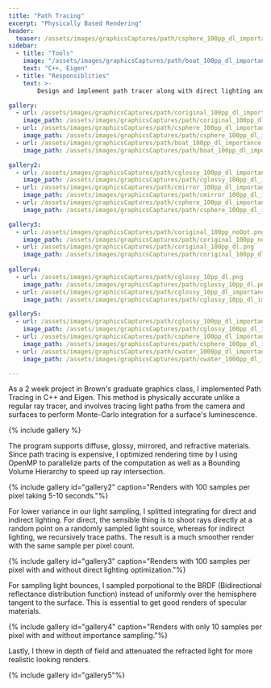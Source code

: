 ```yaml
---
title: "Path Tracing"
excerpt: "Physically Based Rendering"
header:
  teaser: /assets/images/graphicsCaptures/path/csphere_100pp_dl_importance_stratified_dof_169.png
sidebar:
  - title: "Tools"
    image: "/assets/images/graphicsCaptures/path/boat_100pp_dl_importance_169.png"
    text: "C++, Eigen"
  - title: "Responsiblities"
    text: >-
        Design and implement path tracer along with direct lighting and importance sampling optimizations.

gallery:
  - url: /assets/images/graphicsCaptures/path/coriginal_100pp_dl_importance.png
    image_path: /assets/images/graphicsCaptures/path/coriginal_100pp_dl_importance.png
  - url: /assets/images/graphicsCaptures/path/csphere_100pp_dl_importance_attenuated.png
    image_path: /assets/images/graphicsCaptures/path/csphere_100pp_dl_importance_attenuated.png
  - url: /assets/images/graphicsCaptures/path/boat_100pp_dl_importance.png
    image_path: /assets/images/graphicsCaptures/path/boat_100pp_dl_importance.png

gallery2:
  - url: /assets/images/graphicsCaptures/path/cglossy_100pp_dl_importance.png
    image_path: /assets/images/graphicsCaptures/path/cglossy_100pp_dl_importance.png
  - url: /assets/images/graphicsCaptures/path/cmirror_100pp_dl_importance.png
    image_path: /assets/images/graphicsCaptures/path/cmirror_100pp_dl_importance.png
  - url: /assets/images/graphicsCaptures/path/csphere_100pp_dl_importance.png
    image_path: /assets/images/graphicsCaptures/path/csphere_100pp_dl_importance.png

gallery3:
  - url: /assets/images/graphicsCaptures/path/coriginal_100pp_noOpt.png
    image_path: /assets/images/graphicsCaptures/path/coriginal_100pp_noOpt.png
  - url: /assets/images/graphicsCaptures/path/coriginal_100pp_dl.png
    image_path: /assets/images/graphicsCaptures/path/coriginal_100pp_dl.png
    
gallery4:
  - url: /assets/images/graphicsCaptures/path/cglossy_10pp_dl.png
    image_path: /assets/images/graphicsCaptures/path/cglossy_10pp_dl.png
  - url: /assets/images/graphicsCaptures/path/cglossy_10pp_dl_importance.png
    image_path: /assets/images/graphicsCaptures/path/cglossy_10pp_dl_importance.png

gallery5:
  - url: /assets/images/graphicsCaptures/path/cglossy_100pp_dl_importance_stratified_dof.png
    image_path: /assets/images/graphicsCaptures/path/cglossy_100pp_dl_importance_stratified_dof.png
  - url: /assets/images/graphicsCaptures/path/csphere_100pp_dl_importance_stratified_dof.png
    image_path: /assets/images/graphicsCaptures/path/csphere_100pp_dl_importance_stratified_dof.png
  - url: /assets/images/graphicsCaptures/path/cwater_1000pp_dl_importance.png
    image_path: /assets/images/graphicsCaptures/path/cwater_1000pp_dl_importance.png

---
```


<!-- overlay_color: "#000" -->
<!-- overlay_filter: "0.5" -->
<!-- overlay_image: /assets/images/graphicsCaptures/path/coriginal_100pp_dl_importance.png -->

As a 2 week project in Brown's graduate graphics class, I implemented Path Tracing in C++ and Eigen. 
This method is physically accurate unlike a regular ray tracer, and involves tracing light paths from the camera and surfaces
to perform Monte-Carlo integration for a surface's luminescence.

{% include gallery %}

The program supports diffuse, glossy, mirrored, and refractive materials. 
Since path tracing is expensive, I optimized rendering time by I using OpenMP to 
parallelize parts of the computation as well as a Bounding Volume Hierarchy to speed up ray intersection.

{% include gallery id="gallery2" caption="Renders with 100 samples per pixel taking 5-10 seconds."%}

For lower variance in our light sampling, I splitted integrating for direct and indirect lighting. 
For direct, the sensible thing is to shoot rays directly at a random point on a randomly sampled light source, 
whereas for indirect lighting, we recursively trace paths. 
The result is a much smoother render with the same sample per pixel count.

{% include gallery id="gallery3" caption="Renders with 100 samples per pixel with and without direct lighting optimization."%}

For sampling light bounces, I sampled porpotional to the BRDF (Bidirectional reflectance distribution function) instead of uniformly over the hemisphere tangent to the surface.
This is essential to get good renders of specular materials.

{% include gallery id="gallery4" caption="Renders with only 10 samples per pixel with and without importance sampling."%}

Lastly, I threw in depth of field and attenuated the refracted light for more realistic looking renders.

{% include gallery id="gallery5"%}

